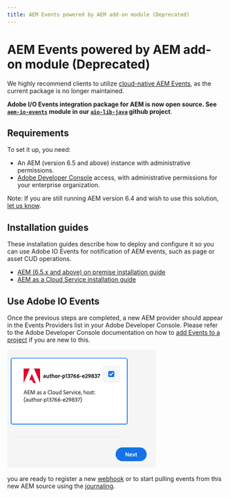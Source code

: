 ```yaml
---
title: AEM Events powered by AEM add-on module (Deprecated)
---
```


# AEM Events powered by AEM add-on module (Deprecated)

<InlineAlert variant="warning" slots="text"/>

We highly recommend clients to utilize [cloud-native AEM Events](../cloud-native/index.md), as the current package is no longer maintained.

**Adobe I/O Events integration package for AEM is now open source. See [`aem-io-events`](https://github.com/adobe/aio-lib-java/tree/main/aem/aio_aem_events) module in our [`aio-lib-java`](https://github.com/adobe/aio-lib-java) github project**.

## Requirements

To set it up, you need:

* An AEM (version 6.5 and above) instance with administrative permissions.
* [Adobe Developer Console](/console) access, with administrative permissions for your enterprise organization.

Note: If you are still running AEM version 6.4 and wish to use this solution, [let us know](https://github.com/adobe/aio-lib-java/issues/104).

## Installation guides

These installation guides describe how to deploy and configure it so you can use Adobe IO Events for notification of AEM events, such as page or asset CUD operations.

* [AEM (6.5.x and above) on premise installation guide](aem_on_premise_install.md)
* [AEM as a Cloud Service installation guide](aem_skyline_install.md)

## Use Adobe IO Events

Once the previous steps are completed, a new AEM provider should appear in the Events Providers list in your Adobe Developer Console.
Please refer to the Adobe Developer Console documentation on how to [add Events to a project](/developer-console/docs/guides/services/services-add-event/) if you are new to this.

![Adobe Developer Console showing an AEM Events Provider](../../../img/add_skyline_event_provider.png "Adobe Developer Console showing an AEM Events Provider")

you are ready to register a new [webhook](/src/pages/guides/index.md)
or to start pulling events from this new AEM source using the [journaling](/src/pages/guides/journaling_intro.md).
